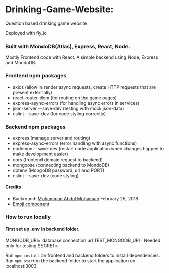 # Drinking-Game-Website: 
Question based drinking game website

Deployed with fly.io

### Built with MondoDB(Atlas), Express, React, Node.

Mostly Frontend code with React. A simple backend using Node, Express and MondoDB.

### Frontend npm packages
 - axios (allow in render async requests, create HTTP requests that are present externally)
 - react-router-dom (for routing on the game pages)
 - express-async-errors (for handling async errors in services)
 - json-server --save-dev (testing with mock json-data)
 - eslint --save-dev (for code styling correctly)

### Backend npm packages
 - express (manage server and routing)
 - express-async-errors (error handling with async functions)
 - nodemon --save-dev (restart node application when changes happen to make development easier)
 - cors (frontend domain request to backend)
 - mongoose (connecting backend to MondoDB)
 - dotenv (MongoDB password, url and PORT)
 - eslint --save-dev (code styling)

#### Credits
 - Backround: [Mohammad Abdul Mohaiman](https://codepen.io/mohaiman/pen/MQqMyo) February 25, 2018
 - [Emoji component](https://blog.logrocket.com/adding-emojis-react-app/)


### How to run locally
#### First set up .env in backend folder.
MONGODB_URI=         database connection url
TEST_MONGODB_URI=    Needed only for testing
SECRET=

Run ```npm install``` on frontend and backend folders to install dependencies.
Run ```npm start``` in the backend folder to start the application on localhost:3003.